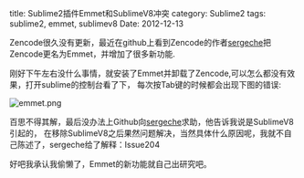 title: Sublime2插件Emmet和SublimeV8冲突
category: Sublime2
tags: sublime2, emmet, sublimev8
Date: 2012-12-13

Zencode很久没有更新，最近在github上看到Zencode的作者[sergeche](https://github.com/sergeche)把Zencode更名为Emmet，并增加了很多新功能.

刚好下午左右没什么事情，就安装了Emmet并卸载了Zencode,可以怎么都没有效果，打开sublime的控制台看了下， 每次按Tab键的时候都会出现下图的错误:

![emmet.png](asets/images/emmet.png)

百思不得其解，最后没办法上Github向[sergeche](https://github.com/sergeche)求助，他告诉我说是SublimeV8引起的， 在移除SublimeV8之后果然问题解决，当然具体什么原因呢，我就不自己陈述了，sergeche给了解释：Issue204

好吧我承认我偷懒了，Emmet的新功能就自己出研究吧。
